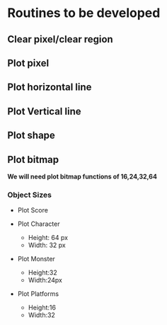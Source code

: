 # Routines to be developed

## Clear pixel/clear region


## Plot pixel

## Plot horizontal line

## Plot Vertical line

## Plot shape

## Plot bitmap

**We will need plot bitmap functions of 16,24,32,64**

### Object Sizes
- Plot Score

- Plot Character
  - Height: 64 px
  - Width: 32 px
  
- Plot Monster
  - Height:32
  - Width:24px

- Plot Platforms
  - Height:16
  - Width:32

